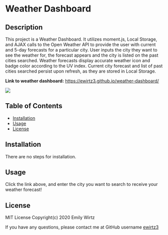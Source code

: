 # Weather Dashboard

## Description

This project is a Weather Dashboard. It utilizes moment.js, Local Storage, and AJAX calls to the Open Weather API to provide the user with current and 5-day forecasts for a particular city. User inputs the city they want to see the weather for, the forecast appears and the city is listed on the past cities searched. Weather forecasts display accurate weather icon and badge color according to the UV index. Current city forecast and list of past cities searched persist upon refresh, as they are stored in Local Storage.

**Link to weather dashboard:** https://ewirtz3.github.io/weather-dashboard/

<img src="https://img.shields.io/github/last-commit/ewirtz3/weather-dashboard?style=for-the-badge"/>

## Table of Contents

- [Installation](#installation)
- [Usage](#usage)
- [License](#license)

## Installation

There are no steps for installation.

## Usage

Click the link above, and enter the city you want to search to receive your weather forecast!

## License

MIT License Copyright(c) 2020 Emily Wirtz

If you have any questions, please contact me at GitHub username <a href="https://github.com/ewirtz3">ewirtz3</a>
